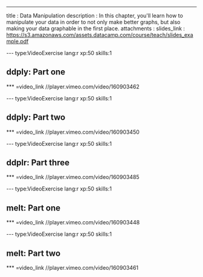---
title       : Data Manipulation
description : In this chapter, you'll learn how to manipulate your data in order to not only make better graphs, but also making your data graphable in the first place.
attachments :
  slides_link : https://s3.amazonaws.com/assets.datacamp.com/course/teach/slides_example.pdf

--- type:VideoExercise lang:r xp:50 skills:1
## ddply: Part one

*** =video_link
//player.vimeo.com/video/160903462

--- type:VideoExercise lang:r xp:50 skills:1
## ddply: Part two

*** =video_link
//player.vimeo.com/video/160903450

--- type:VideoExercise lang:r xp:50 skills:1
## ddplr: Part three

*** =video_link
//player.vimeo.com/video/160903485

--- type:VideoExercise lang:r xp:50 skills:1
## melt: Part one

*** =video_link
//player.vimeo.com/video/160903448

--- type:VideoExercise lang:r xp:50 skills:1
## melt: Part two 

*** =video_link
//player.vimeo.com/video/160903461